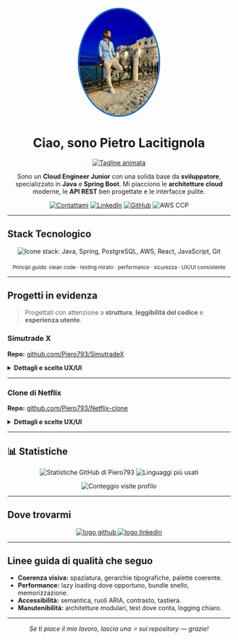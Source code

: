 <p align="center">
  <img src="./assets/Profilo.jpg" alt="Foto profilo di Pietro Lacitignola" width="180" style="border-radius:50%; border: 3px solid #0A66C2;" />
</p>

<h1 align="center">Ciao, sono <strong>Pietro Lacitignola</strong> </h1>

<p align="center">
  <a href="https://readme-typing-svg.demolab.com/demo/">
    <img src="https://readme-typing-svg.demolab.com?font=Inter&size=22&duration=2500&pause=600&center=true&vCenter=true&width=600&lines=Cloud+Engineer+Junior;Java+%26+Spring+Boot+Developer;Appassionato+di+architetture+cloud+moderne;Sempre+in+apprendimento+continuo" alt="Tagline animata" />
  </a>
</p>

<p align="center">
  Sono un <strong>Cloud Engineer Junior</strong> con una solida base da <strong>sviluppatore</strong>, specializzato in <strong>Java</strong> e <strong>Spring Boot</strong>. Mi piacciono le <strong>architetture cloud</strong> moderne, le <strong>API REST</strong> ben progettate e le interfacce pulite.
</p>

<p align="center">
  <a href="mailto:pietro.lacitignola.pl@gmail.com"><img alt="Contattami" src="https://img.shields.io/badge/Contattami-Email-informational?logo=gmail" /></a>
  <a href="https://www.linkedin.com/in/pietro-lacitignola"><img alt="LinkedIn" src="https://img.shields.io/badge/LinkedIn-Pietro%20Lacitignola-0A66C2?logo=linkedin&logoColor=white" /></a>
  <a href="https://github.com/Piero793"><img alt="GitHub" src="https://img.shields.io/badge/GitHub-Piero793-24292e?logo=github" /></a>
  <img alt="AWS CCP" src="https://img.shields.io/badge/AWS%20Certified-Cloud%20Practitioner-FF9900?logo=amazonaws&logoColor=white" />
</p>

---

##  Stack Tecnologico

<p align="center">
  <img src="https://skillicons.dev/icons?i=java,spring,postgresql,aws,react,js,git" alt="Icone stack: Java, Spring, PostgreSQL, AWS, React, JavaScript, Git" />
</p>

<p align="center">
  <sub><em>Principi guida:</em> clean code · testing mirato · performance · sicurezza · UX/UI consistente</sub>
</p>

---

##  Progetti in evidenza

> Progettati con attenzione a **struttura**, **leggibilità del codice** e **esperienza utente**.

###  Simutrade X

**Repo:** <a href="https://github.com/Piero793/SimutradeX">github.com/Piero793/SimutradeX</a>

<details>
<summary><strong>Dettagli e scelte UX/UI</strong></summary>

* **Descrizione:** App **full‑stack** per monitoraggio dei mercati finanziari.
* **Tech:** Backend in <strong>Spring Boot</strong> con <strong>API REST</strong> e <strong>PostgreSQL</strong>, creato ed implementato anche un modello di <strong>ML</strong>; frontend in <strong>React</strong> con grafici interattivi via <strong>Chart.js</strong>.
* **UX/UI:** Navigazione chiara, grafici responsive, dark mode coerente, feedback di caricamento, empty states descrittivi.
* **Qualità:** Struttura modulare, DTO/mapper, validazione, gestione errori con response uniformi.

</details>

---

###  Clone di Netflix

**Repo:** <a href="https://github.com/Piero793/Netflix-clone">github.com/Piero793/Netflix-clone</a>

<details>
<summary><strong>Dettagli e scelte UX/UI</strong></summary>

* **Descrizione:** Web app in **React + Vite** che utilizza l’API **TMDB** per film/serie.
* **UX/UI:** Layout responsive, skeleton loading per una percezione veloce, microinterazioni su hover, paginazione/infinite scroll.
* **Accessibilità:** Alt testuale, contrasti adeguati, focus states visibili.

</details>

---

## 📊 Statistiche

<p align="center">
  <img src="https://github-readme-stats.vercel.app/api?username=Piero793&show_icons=true&theme=transparent" alt="Statistiche GitHub di Piero793" />
  <img src="https://github-readme-stats.vercel.app/api/top-langs/?username=Piero793&layout=compact&theme=transparent" alt="Linguaggi più usati" />
</p>

<p align="center">
  <img src="https://komarev.com/ghpvc/?username=Piero793&color=blueviolet" alt="Conteggio visite profilo" />
</p>

---

##  Dove trovarmi

<p align="center">
  <a href="https://github.com/Piero793" title="GitHub">
    <img src="https://skillicons.dev/icons?i=github" height="32" alt="logo github" />
  </a>
  <a href="https://www.linkedin.com/in/pietro-lacitignola" title="LinkedIn">
    <img src="https://skillicons.dev/icons?i=linkedin" height="32" alt="logo linkedin" />
  </a>
</p>

---

##  Linee guida di qualità che seguo

* **Coerenza visiva:** spaziatura, gerarchie tipografiche, palette coerente.
* **Performance:** lazy loading dove opportuno, bundle snello, memorizzazione.
* **Accessibilità:** semantica, ruoli ARIA, contrasto, tastiera.
* **Manutenibilità:** architetture modulari, test dove conta, logging chiaro.

---

<p align="center">
  <em>Se ti piace il mio lavoro, lascia una ⭐ sui repository — grazie!</em>
</p>



